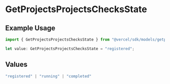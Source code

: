 # GetProjectsProjectsChecksState

## Example Usage

```typescript
import { GetProjectsProjectsChecksState } from "@vercel/sdk/models/getprojectsop.js";

let value: GetProjectsProjectsChecksState = "registered";
```

## Values

```typescript
"registered" | "running" | "completed"
```